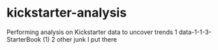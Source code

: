 # kickstarter-analysis
Performing analysis on Kickstarter data to uncover trends
1 data-1-1-3-StarterBook (1)
2 other junk I put there
